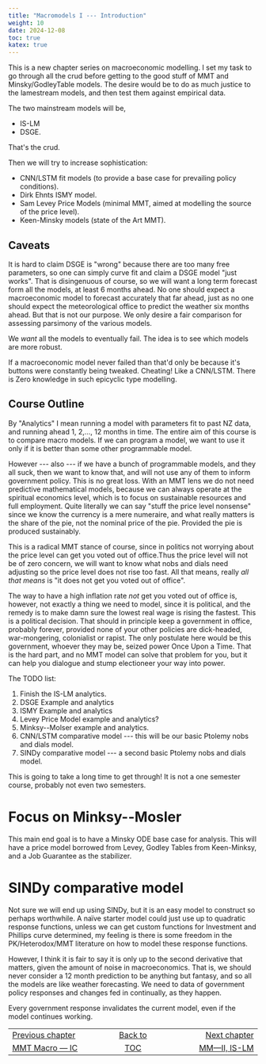 ```yaml
---
title: "Macromodels I --- Introduction"
weight: 10
date: 2024-12-08
toc: true
katex: true
---
```


This is a new chapter series on macroeconomic modelling. I set my task to go 
through all the crud before getting to the good stuff of MMT and 
Minsky/GodleyTable models.  The desire would be to do as much justice to 
the lamestream models, and then test them against empirical data. 

The two mainstream models will be,
* IS-LM
* DSGE. 

That's the crud.

Then we will try to increase sophistication:

* CNN/LSTM fit models (to provide a base case for prevailing policy conditions).
* Dirk Ehnts ISMY model.
* Sam Levey Price Models (minimal MMT, aimed at modelling the source of the 
price level).
* Keen-Minsky models (state of the Art MMT).

## Caveats

It is hard to claim DSGE is "wrong" because there are too many free 
parameters, so one can simply curve fit and claim a DSGE model "just works". 
That is disingenuous of course, so we will want a long term forecast form 
all the models, at least 6 months ahead. No one should expect a macroeconomic 
model to forecast accurately that far ahead, just as no one should expect the 
meteorological office to predict the weather six months ahead. But that is 
not our purpose. We only desire a fair comparison for assessing parsimony of 
the various models. 

We _want_ all the models to eventually fail. The idea is to see which 
models are more robust.

If a macroeconomic model never failed than that'd only be because it's buttons 
were constantly being tweaked. Cheating! Like a CNN/LSTM.  There is Zero 
knowledge in such epicyclic type modelling.


## Course Outline

By "Analytics" I mean running a model with parameters fit to past NZ data, and
running ahead 1, 2,..., 12 months in time. The entire aim of this course is to
compare macro models. If we can program a model, we want to use it only if it is
better than some other programmable model.

However --- also --- if we have a bunch of programmable models, and they all
suck, then we want to know that, and will not use any of them to inform
government policy. This is no great loss. With an MMT lens we do not need
predictive mathematical models, because we can always operate at the spiritual
economics level, which is to focus on sustainable resources and full employment.
Quite literally we can say "stuff the price level nonsense" since we know the
currency is a mere numeraire, and what really matters is the share of the pie,
not the nominal price of the pie. Provided the pie is produced sustainably. 

This is a radical MMT stance of course, since in politics not worrying about the
price level can get you voted out of office.Thus the price level will not be of
zero concern, we will want to know what nobs and dials need adjusting so the
price level does not rise too fast. All that means, really _all that means_ is
"it does not get you voted out of office".

The way to have a high inflation rate _not_ get you voted out of office is,
however, not exactly a thing we need to model, since it is political, and the
remedy is to make damn sure the lowest real wage is rising the fastest. This is
a political decision. That should in principle keep a government in office,
probably forever, provided none of your other policies are dick-headed,
war-mongering, colonialist or rapist. The only postulate here would be this
government, whoever they may be, seized power Once Upon a Time. That is the hard
part, and no MMT model can solve that problem for you, but it can help you
dialogue and stump electioneer your way into power.

The TODO list:

1. Finish the IS-LM analytics.
2. DSGE Example and analytics
3. ISMY Example and analytics
4. Levey Price Model example and analytics?
5. Minksy--Molser example and analytics.
6. CNN/LSTM comparative model --- this will be our basic Ptolemy 
nobs and dials model.
6. SINDy comparative model --- a second basic Ptolemy nobs 
and dials model.

This is going to take a long time to get through! It is not a one semester 
course, probably not even two semesters.

# Focus on Minksy--Mosler

This main end goal is to have a Minsky ODE base case for analysis. This will
have a price model borrowed from Levey, Godley Tables from Keen-Minksy, and a
Job Guarantee as the stabilizer.

# SINDy comparative model

Not sure we will end up using SINDy, but it is an easy model to construct so
perhaps worthwhile. A naïve starter model could just use up to quadratic
response functions, unless we can get custom functions for Investment and
Phillips curve determined, my feeling is there is some freedom in the
PK/Heterodox/MMT literature on how to model these response functions.

However, I think it is fair to say it is only up to the second derivative that
matters, given the amount of noise in macroeconomics. That is, we should never
consider a 12 month prediction to be anything but fantasy, and so all the models
are like weather forecasting. We need to data of government policy responses and
changes fed in continually, as they happen.

Every government response invalidates the current model, even if the model
continues working.






<table style="border-collapse: collapse; border=0;">
    <colgroup>
       <col span="1" style="width: 25%;">
       <col span="1" style="width: 10%;">
       <col span="1" style="width: 25%;">
    </colgroup>
<tr style="border: 1px solid color:#0f0f0f;">
<td style="border: 1px solid color:#0f0f0f;">
<a href="../299_mmtodes_working_models_IC">Previous chapter</a></td>
<td style="border: 1px solid color:#0f0f0f; text-align:center;">
<a href="./">Back to</a></td>
<td style="border: 1px solid color:#0f0f0f; text-align:right;">
<a href="../301_02_macromodels_islm">Next chapter</a></td>
</tr>
<tr style="border: 1px solid color:#0f0f0f;">
<td style="border: 1px solid color:#0f0f0f;">
<a href="../299_mmtodes_working_models_IC">MMT Macro — IC</a></td>
<td style="border: 1px solid color:#0f0f0f; text-align:center;">
<a href="./">TOC</a></td>
<td style="border: 1px solid color:#0f0f0f; text-align:right;">
<a href="../301_02_macromodels_islm">MM—II, IS-LM</a></td>
</tr>
</table>


